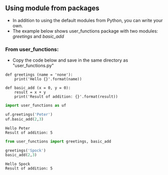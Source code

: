 ## Using module from packages
+ In addition to using the default modules from Python, you can write your own.
+ The example below shows user_functions package with two modules: *greetings* and *basic_add*

### From user_functions:
+ Copy the code below and save in the same directory as "user_functions.py"

```
def greetings (name = 'none'):
    print('Hello {}'.format(name))

def basic_add (x = 0, y = 0):
    result = x + y
    print('Result of addition: {}'.format(result))
```



```python
import user_functions as uf

uf.greetings('Peter')
uf.basic_add(2,3)
```

    Hello Peter
    Result of addition: 5



```python
from user_functions import greetings, basic_add

greetings('Spock')
basic_add(2,3)
```

    Hello Spock
    Result of addition: 5
